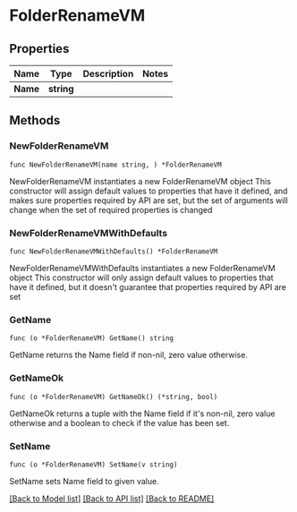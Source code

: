 # FolderRenameVM

## Properties

Name | Type | Description | Notes
------------ | ------------- | ------------- | -------------
**Name** | **string** |  | 

## Methods

### NewFolderRenameVM

`func NewFolderRenameVM(name string, ) *FolderRenameVM`

NewFolderRenameVM instantiates a new FolderRenameVM object
This constructor will assign default values to properties that have it defined,
and makes sure properties required by API are set, but the set of arguments
will change when the set of required properties is changed

### NewFolderRenameVMWithDefaults

`func NewFolderRenameVMWithDefaults() *FolderRenameVM`

NewFolderRenameVMWithDefaults instantiates a new FolderRenameVM object
This constructor will only assign default values to properties that have it defined,
but it doesn't guarantee that properties required by API are set

### GetName

`func (o *FolderRenameVM) GetName() string`

GetName returns the Name field if non-nil, zero value otherwise.

### GetNameOk

`func (o *FolderRenameVM) GetNameOk() (*string, bool)`

GetNameOk returns a tuple with the Name field if it's non-nil, zero value otherwise
and a boolean to check if the value has been set.

### SetName

`func (o *FolderRenameVM) SetName(v string)`

SetName sets Name field to given value.



[[Back to Model list]](../README.md#documentation-for-models) [[Back to API list]](../README.md#documentation-for-api-endpoints) [[Back to README]](../README.md)


